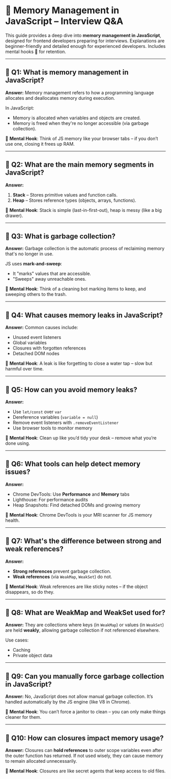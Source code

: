 
# 🧠 Memory Management in JavaScript – Interview Q&A

This guide provides a deep dive into **memory management in JavaScript**, designed for frontend developers preparing for interviews. Explanations are beginner-friendly and detailed enough for experienced developers. Includes mental hooks 🧠 for retention.

---

## 📌 Q1: What is memory management in JavaScript?

**Answer:**
Memory management refers to how a programming language allocates and deallocates memory during execution.

In JavaScript:
- Memory is allocated when variables and objects are created.
- Memory is freed when they're no longer accessible (via garbage collection).

🧠 **Mental Hook**: Think of JS memory like your browser tabs – if you don’t use one, closing it frees up RAM.

---

## 📌 Q2: What are the main memory segments in JavaScript?

**Answer:**
1. **Stack** – Stores primitive values and function calls.
2. **Heap** – Stores reference types (objects, arrays, functions).

🧠 **Mental Hook**: Stack is simple (last-in-first-out), heap is messy (like a big drawer).

---

## 📌 Q3: What is garbage collection?

**Answer:**
Garbage collection is the automatic process of reclaiming memory that's no longer in use.

JS uses **mark-and-sweep**:
- It "marks" values that are accessible.
- "Sweeps" away unreachable ones.

🧠 **Mental Hook**: Think of a cleaning bot marking items to keep, and sweeping others to the trash.

---

## 📌 Q4: What causes memory leaks in JavaScript?

**Answer:**
Common causes include:
- Unused event listeners
- Global variables
- Closures with forgotten references
- Detached DOM nodes

🧠 **Mental Hook**: A leak is like forgetting to close a water tap – slow but harmful over time.

---

## 📌 Q5: How can you avoid memory leaks?

**Answer:**
- Use `let/const` over `var`
- Dereference variables (`variable = null`)
- Remove event listeners with `.removeEventListener`
- Use browser tools to monitor memory

🧠 **Mental Hook**: Clean up like you’d tidy your desk – remove what you’re done using.

---

## 📌 Q6: What tools can help detect memory issues?

**Answer:**
- Chrome DevTools: Use **Performance** and **Memory** tabs
- Lighthouse: For performance audits
- Heap Snapshots: Find detached DOMs and growing memory

🧠 **Mental Hook**: Chrome DevTools is your MRI scanner for JS memory health.

---

## 📌 Q7: What's the difference between strong and weak references?

**Answer:**
- **Strong references** prevent garbage collection.
- **Weak references** (via `WeakMap`, `WeakSet`) do not.

🧠 **Mental Hook**: Weak references are like sticky notes – if the object disappears, so do they.

---

## 📌 Q8: What are WeakMap and WeakSet used for?

**Answer:**
They are collections where keys (in `WeakMap`) or values (in `WeakSet`) are held **weakly**, allowing garbage collection if not referenced elsewhere.

Use cases:
- Caching
- Private object data

---

## 📌 Q9: Can you manually force garbage collection in JavaScript?

**Answer:**
No, JavaScript does not allow manual garbage collection. It’s handled automatically by the JS engine (like V8 in Chrome).

🧠 **Mental Hook**: You can’t force a janitor to clean – you can only make things cleaner for them.

---

## 📌 Q10: How can closures impact memory usage?

**Answer:**
Closures can **hold references** to outer scope variables even after the outer function has returned. If not used wisely, they can cause memory to remain allocated unnecessarily.

🧠 **Mental Hook**: Closures are like secret agents that keep access to old files.
